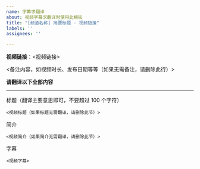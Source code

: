 ```yaml
---
name: 字幕求翻译
about: 视频字幕求翻译时使用此模板
title: "[频道名称] 简要标题 - 视频链接"
labels: ''
assignees: ''

---
```


**视频链接**：<视频链接>

<备注内容，如视频时长、发布日期等等（如果无需备注，请删除此行）>

**请翻译以下全部内容**

---

标题（翻译主要意思即可，不要超过 100 个字符）
```
<视频标题（如果标题无需翻译，请删除此节）>
```

简介
```
<视频简介（如果简介无需翻译，请删除此节）>
```

字幕
```
<视频字幕>
```
